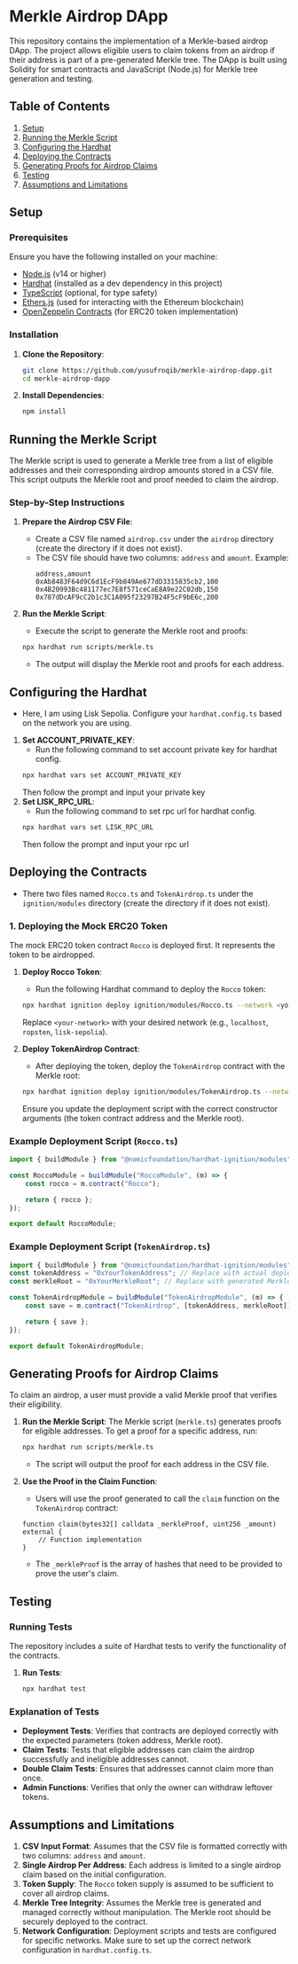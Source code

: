 # Merkle Airdrop DApp

This repository contains the implementation of a Merkle-based airdrop DApp. The project allows eligible users to claim tokens from an airdrop if their address is part of a pre-generated Merkle tree. The DApp is built using Solidity for smart contracts and JavaScript (Node.js) for Merkle tree generation and testing.

## Table of Contents

1. [Setup](#setup)
2. [Running the Merkle Script](#running-the-merkle-script)
3. [Configuring the Hardhat](#configuring-the-hardhat)
3. [Deploying the Contracts](#deploying-the-contracts)
4. [Generating Proofs for Airdrop Claims](#generating-proofs-for-airdrop-claims)
5. [Testing](#testing)
6. [Assumptions and Limitations](#assumptions-and-limitations)

## Setup

### Prerequisites

Ensure you have the following installed on your machine:

- [Node.js](https://nodejs.org/en/download/) (v14 or higher)
- [Hardhat](https://hardhat.org/getting-started/) (installed as a dev dependency in this project)
- [TypeScript](https://www.typescriptlang.org/download) (optional, for type safety)
- [Ethers.js](https://docs.ethers.io/v6/) (used for interacting with the Ethereum blockchain)
- [OpenZeppelin Contracts](https://docs.openzeppelin.com/contracts/4.x/) (for ERC20 token implementation)

### Installation

1. **Clone the Repository**:

   ```bash
   git clone https://github.com/yusufroqib/merkle-airdrop-dapp.git
   cd merkle-airdrop-dapp
   ```

2. **Install Dependencies**:
   ```bash
   npm install
   ```

## Running the Merkle Script

The Merkle script is used to generate a Merkle tree from a list of eligible addresses and their corresponding airdrop amounts stored in a CSV file. This script outputs the Merkle root and proof needed to claim the airdrop.

### Step-by-Step Instructions

1. **Prepare the Airdrop CSV File**:

   - Create a CSV file named `airdrop.csv` under the `airdrop` directory (create the directory if it does not exist).
   - The CSV file should have two columns: `address` and `amount`. Example:
     ```
     address,amount
     0xAb8483F64d9C6d1EcF9b849Ae677dD3315835cb2,100
     0x4B20993Bc481177ec7E8f571ceCaE8A9e22C02db,150
     0x787dDcAF9cC2b1c3C1A095f23297B24F5cF9bE6c,200
     ```

2. **Run the Merkle Script**:
   - Execute the script to generate the Merkle root and proofs:
   ```bash
   npx hardhat run scripts/merkle.ts
   ```
   - The output will display the Merkle root and proofs for each address.

## Configuring the Hardhat
-  Here, I am using Lisk Sepolia. Configure your `hardhat.config.ts` based on the network you are using.

1. **Set ACCOUNT_PRIVATE_KEY**:
    - Run the following command to set account private key for hardhat config.
    ```bash
    npx hardhat vars set ACCOUNT_PRIVATE_KEY 
    ```
    Then follow the prompt and input your private key
2. **Set LISK_RPC_URL**:
    - Run the following command to set rpc url for hardhat config.
    ```bash
    npx hardhat vars set LISK_RPC_URL 
    ```
    Then follow the prompt and input your rpc url

## Deploying the Contracts
   - There two files named `Rocco.ts` and `TokenAirdrop.ts` under the `ignition/modules` directory (create the directory if it does not exist).
### 1. Deploying the Mock ERC20 Token

The mock ERC20 token contract `Rocco` is deployed first. It represents the token to be airdropped.

1. **Deploy Rocco Token**:

   - Run the following Hardhat command to deploy the `Rocco` token:

   ```bash
   npx hardhat ignition deploy ignition/modules/Rocco.ts --network <your-network> --verify
   ```

   Replace `<your-network>` with your desired network (e.g., `localhost`, `ropsten`, `lisk-sepolia`).

2. **Deploy TokenAirdrop Contract**:
   - After deploying the token, deploy the `TokenAirdrop` contract with the Merkle root:
   ```bash
   npx hardhat ignition deploy ignition/modules/TokenAirdrop.ts --network <your-network> --verify
   ```
   Ensure you update the deployment script with the correct constructor arguments (the token contract address and the Merkle root).

### Example Deployment Script (`Rocco.ts`)

```typescript
import { buildModule } from "@nomicfoundation/hardhat-ignition/modules";

const RoccoModule = buildModule("RoccoModule", (m) => {
	const rocco = m.contract("Rocco");

	return { rocco };
});

export default RoccoModule;
```

### Example Deployment Script (`TokenAirdrop.ts`)

```typescript
import { buildModule } from "@nomicfoundation/hardhat-ignition/modules";
const tokenAddress = "0xYourTokenAddress"; // Replace with actual deployed token address
const merkleRoot = "0xYourMerkleRoot"; // Replace with generated Merkle root

const TokenAirdropModule = buildModule("TokenAirdropModule", (m) => {
	const save = m.contract("TokenAirdrop", [tokenAddress, merkleRoot]);

	return { save };
});

export default TokenAirdropModule;
```

## Generating Proofs for Airdrop Claims

To claim an airdrop, a user must provide a valid Merkle proof that verifies their eligibility.

1. **Run the Merkle Script**: The Merkle script (`merkle.ts`) generates proofs for eligible addresses. To get a proof for a specific address, run:

   ```bash
   npx hardhat run scripts/merkle.ts
   ```

   - The script will output the proof for each address in the CSV file.

2. **Use the Proof in the Claim Function**:
   - Users will use the proof generated to call the `claim` function on the `TokenAirdrop` contract:
   ```solidity
   function claim(bytes32[] calldata _merkleProof, uint256 _amount) external {
       // Function implementation
   }
   ```
   - The `_merkleProof` is the array of hashes that need to be provided to prove the user's claim.

## Testing

### Running Tests

The repository includes a suite of Hardhat tests to verify the functionality of the contracts.

1. **Run Tests**:
   ```bash
   npx hardhat test
   ```

### Explanation of Tests

- **Deployment Tests**: Verifies that contracts are deployed correctly with the expected parameters (token address, Merkle root).
- **Claim Tests**: Tests that eligible addresses can claim the airdrop successfully and ineligible addresses cannot.
- **Double Claim Tests**: Ensures that addresses cannot claim more than once.
- **Admin Functions**: Verifies that only the owner can withdraw leftover tokens.

## Assumptions and Limitations

1. **CSV Input Format**: Assumes that the CSV file is formatted correctly with two columns: `address` and `amount`.
2. **Single Airdrop Per Address**: Each address is limited to a single airdrop claim based on the initial configuration.
3. **Token Supply**: The `Rocco` token supply is assumed to be sufficient to cover all airdrop claims.
4. **Merkle Tree Integrity**: Assumes the Merkle tree is generated and managed correctly without manipulation. The Merkle root should be securely deployed to the contract.
5. **Network Configuration**: Deployment scripts and tests are configured for specific networks. Make sure to set up the correct network configuration in `hardhat.config.ts`.
